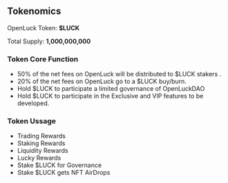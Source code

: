 ## **Tokenomics**

OpenLuck Token: **$LUCK**

Total Supply:  **1,000,000,000**


### **Token Core Function**

* 50% of the net fees on OpenLuck will be distributed to $LUCK stakers .
* 20% of the net fees on OpenLuck go to a $LUCK buy/burn.
* Hold $LUCK to participate a limited governance of OpenLuckDAO
* Hold $LUCK to participate in the Exclusive and VIP features to be developed.


### **Token Ussage**

* Trading Rewards
* Staking Rewards
* Liquidity Rewards
* Lucky Rewards
* Stake $LUCK for Governance
* Stake $LUCK gets NFT AirDrops

